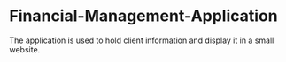 # Financial-Management-Application
The application is used to hold client information and display it in a small website. 
